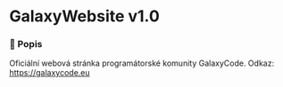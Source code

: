 # GalaxyWebsite v1.0

### 📄 Popis

Oficiální webová stránka programátorské komunity GalaxyCode. Odkaz: https://galaxycode.eu
